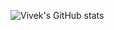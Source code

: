 ![Vivek's GitHub stats](https://github-readme-stats.vercel.app/api?username=viveksray17&show_icons=true&theme=gruvbox&count_private=true)
